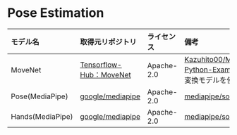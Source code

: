 # Pose Estimation
| モデル名 | 取得元リポジトリ | ライセンス | 備考 |
| :--- | :--- | :--- | :--- |
| MoveNet | [Tensorflow-Hub：MoveNet](https://tfhub.dev/s?q=MoveNet) | Apache-2.0 | [Kazuhito00/MoveNet-Python-Example](https://github.com/Kazuhito00/MoveNet-Python-Example)のONNX変換モデルを使用 |
| Pose(MediaPipe) | [google/mediapipe](https://github.com/google/mediapipe) | Apache-2.0 | [mediapipe/solutions/pose](https://google.github.io/mediapipe/solutions/pose.html) |
| Hands(MediaPipe) | [google/mediapipe](https://github.com/google/mediapipe) | Apache-2.0 | [mediapipe/solutions/hands](https://google.github.io/mediapipe/solutions/hands.html) |
